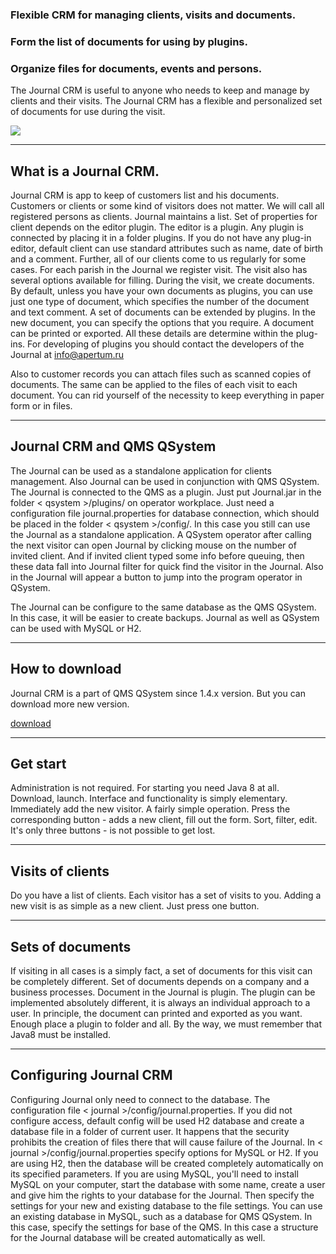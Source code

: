 
### Flexible CRM for managing clients, visits and documents. ###

### Form the list of documents for using by plugins. ###

### Organize files for documents, events and persons. ###

The Journal CRM is useful to anyone who needs to keep and manage by clients and their visits. The Journal CRM has a flexible and personalized set of documents for use during the visit.

[![](http://qsystem.info/images/stories/journal_forms-en.png)](http://qsystem.info/index.php/en/)

---

## What is a Journal CRM. ##

Journal CRM is app to keep of customers list and his documents. Customers or clients or some kind of visitors does not matter. We will call all registered persons as clients. Journal maintains a list. Set of properties for client depends on the editor plugin. The editor is a plugin. Any plugin is connected by placing it in a folder plugins. If you do not have any plug-in editor, default client can use standard attributes such as name, date of birth and a comment. Further, all of our clients come to us regularly for some cases. For each parish in the Journal we register visit. The visit also has several options available for filling. During the visit, we create documents. By default, unless you have your own documents as plugins, you can use just one type of document, which specifies the number of the document and text comment. A set of documents can be extended by plugins. In the new document, you can specify the options that you require. A document can be printed or exported. All these details are  determine within the plug-ins. For developing of plugins you should contact the developers of the Journal at info@apertum.ru

Also to customer records you can attach files such as scanned copies of documents. The same can be applied to the files of each visit to each document. You can rid yourself of the necessity to keep everything in paper form or in files.


---

## Journal CRM and QMS QSystem ##

The Journal can be used as a standalone application for clients management. Also Journal can be used in conjunction with QMS QSystem. The Journal is connected to the QMS as a plugin. Just put Journal.jar in the folder  < qsystem >/plugins/ on operator workplace. Just need a configuration file journal.properties for database connection, which should be placed in the folder < qsystem >/config/. In this case you still can use the Journal as a standalone application. A QSystem operator after calling the next visitor can open Journal by clicking mouse on the number of invited client. And if invited client typed some info before queuing, then these data fall into Journal  filter for quick find the visitor in the Journal.  Also in the Journal will appear a button  to jump into the program operator in QSystem.

The Journal can be configure to the same database as the QMS QSystem. In this case, it will be easier to create backups. Journal as well as QSystem can be used with MySQL or H2.


---

## How to download ##

Journal CRM is a part of QMS QSystem since 1.4.x version. But you can download more new version.

[download](http://goo.gl/aQxLkB)


---

## Get start ##

Administration is not required. For starting you need Java 8 at all. Download, launch. Interface and functionality is simply elementary. Immediately add the new visitor. A fairly simple operation. Press the corresponding button - adds a new client, fill out the form. Sort, filter, edit. It's only three buttons - is not possible to get lost.


---

## Visits of clients ##

Do you have a list of clients. Each visitor has a set of visits to you. Adding a new visit is as simple as a new client. Just press one button.


---

## Sets of documents ##

If visiting in all cases is a simply fact, a set of documents for this visit can be completely different. Set of documents depends on a company and a business processes. Document in the Journal is plugin. The plugin can be implemented absolutely different, it is always an individual approach to a user. In principle, the document can printed and exported as you want. Enough place a plugin to folder and all. By the way, we must remember that Java8 must be installed.



---

## Configuring Journal CRM ##

Configuring Journal only need to connect to the database. The configuration file < journal >/config/journal.properties. If you did not configure access, default config will be used H2 database and create a database file in a folder of current user. It happens that the security prohibits the creation of files there that will cause failure of the Journal. In < journal >/config/journal.properties specify options for MySQL or H2. If you are using H2, then the database will be created completely automatically on its specified parameters. If you are using MySQL, you'll need to install MySQL on your computer, start the database with some name, create a user and give him the rights to your database for the Journal. Then specify the settings for your new and existing database to the file settings. You can use an existing database in MySQL, such as a database for QMS QSystem. In this case, specify the settings for base of the QMS. In  this case a structure for the Journal database will be created automatically as well.
